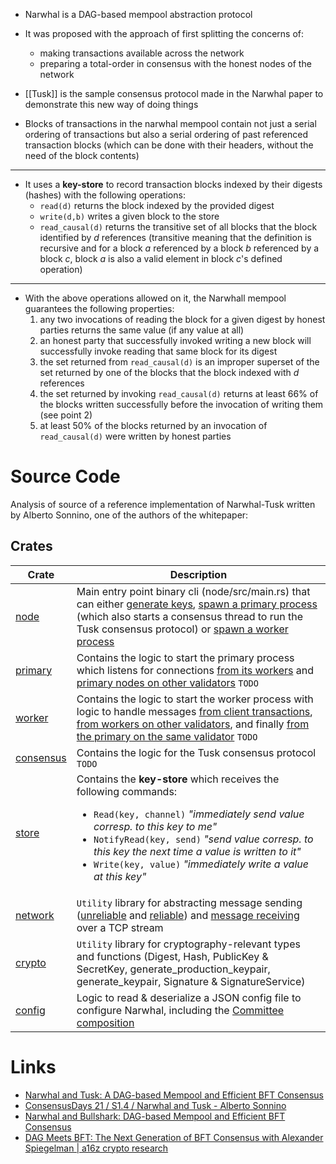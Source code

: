 
- Narwhal is a DAG-based mempool abstraction protocol

- It was proposed with the approach of first splitting the concerns of:
  + making transactions available across the network
  + preparing a total-order in consensus with the honest nodes of the network
- [[Tusk]] is the sample consensus protocol made in the Narwhal paper to demonstrate this new way of doing things 
  
- Blocks of transactions in the narwhal mempool contain not just a serial ordering of transactions but also a serial ordering of past referenced transaction blocks (which can be done with their headers, without the need of the block contents)

---

- It uses a __key-store__ to record transaction blocks indexed by their digests (hashes) with the following operations:
  + `read(d)` returns the block indexed by the provided digest
  + `write(d,b)` writes a given block to the store
  + `read_causal(d)` returns the transitive set of all blocks that the block identified by _d_ references (transitive meaning that the definition is recursive and for a block *a* referenced by a block *b* referenced by a block *c*, block *a* is also a valid element in block *c*'s defined operation)

---

- With the above operations allowed on it, the Narwhall mempool guarantees the following properties:
  1. any two invocations of reading the block for a given digest by honest parties returns the same value (if any value at all)
  2. an honest party that successfully invoked writing a new block will successfully invoke reading that same block for its digest
  3. the set returned from `read_causal(d)` is an improper superset of the set returned by one of the blocks that the block indexed with _d_ references
  4. the set returned by invoking `read_causal(d)` returns at least 66% of the blocks written successfully before the invocation of writing them (see point 2)
  5. at least 50% of the blocks returned by an invocation of `read_causal(d)` were written by honest parties


# Source Code
Analysis of source of a reference implementation of Narwhal-Tusk written by Alberto Sonnino, one of the authors of the whitepaper:

## Crates

| **Crate** | **Description** |
| --------- | --------------- |
| [node](https://github.com/facebookresearch/narwhal/blob/main/node/src/main.rs#L18) | Main entry point binary cli (node/src/main.rs) that can either [generate keys](https://github.com/facebookresearch/narwhal/blob/main/node/src/main.rs#L59), [spawn a primary process](https://github.com/facebookresearch/narwhal/blob/main/node/src/main.rs#L100) (which also starts a consensus thread to run the Tusk consensus protocol) or [spawn a worker process](https://github.com/facebookresearch/narwhal/blob/main/node/src/main.rs#L124) |
| [primary](https://github.com/facebookresearch/narwhal/blob/main/primary/src/primary.rs#L61) | Contains the logic to start the primary process which listens for connections [from its workers](https://github.com/facebookresearch/narwhal/blob/main/primary/src/primary.rs#L110) and [primary nodes on other validators](https://github.com/facebookresearch/narwhal/blob/main/primary/src/primary.rs#L91) `TODO`|
| [worker](https://github.com/facebookresearch/narwhal/blob/main/worker/src/worker.rs#L42) | Contains the logic to start the worker process with logic to handle messages [from client transactions](https://github.com/facebookresearch/narwhal/blob/main/worker/src/worker.rs#L137), [from workers on other validators](https://github.com/facebookresearch/narwhal/blob/main/worker/src/worker.rs#L197), and finally [from the primary on the same validator](https://github.com/facebookresearch/narwhal/blob/main/worker/src/worker.rs#L102) `TODO`|
| [consensus](https://github.com/facebookresearch/narwhal/blob/main/consensus/src/lib.rs#L63) | Contains the logic for the Tusk consensus protocol `TODO` |
| [store](https://github.com/facebookresearch/narwhal/blob/main/store/src/lib.rs#L23) | Contains the __key-store__ which receives the following commands:<ul><li>`Read(key, channel)` _"immediately send value corresp. to this key to me"_</li><li>`NotifyRead(key, send)` _"send value corresp. to this key the next time a value is written to it"_</li><li>`Write(key, value)` _"immediately write a value at this key"_</li></ul> |
| [network](https://github.com/facebookresearch/narwhal/tree/main/network/src) | `Utility` library for abstracting message sending ([unreliable](https://github.com/facebookresearch/narwhal/blob/main/network/src/simple_sender.rs#L20) and [reliable](https://github.com/facebookresearch/narwhal/blob/main/network/src/reliable_sender.rs#L27)) and [message receiving](https://github.com/facebookresearch/narwhal/blob/main/network/src/receiver.rs#L29) over a TCP stream |
| [crypto](https://github.com/facebookresearch/narwhal/blob/main/crypto/src/lib.rs) | `Utility` library for cryptography-relevant types and functions (Digest, Hash, PublicKey & SecretKey, generate_production_keypair, generate_keypair, Signature & SignatureService) |
| [config](https://github.com/facebookresearch/narwhal/blob/main/config/src/lib.rs#L62) | Logic to read & deserialize a JSON config file to configure Narwhal, including the [Committee composition](https://github.com/facebookresearch/narwhal/blob/main/config/src/lib.rs#L141) | 


# Links
- [Narwhal and Tusk: A DAG-based Mempool and Efficient BFT Consensus](https://arxiv.org/pdf/2105.11827)
- [ConsensusDays 21 / S1.4 / Narwhal and Tusk - Alberto Sonnino](https://www.youtube.com/watch?v=K5ph4-7vvHk)
- [Narwhal and Bullshark: DAG-based Mempool and Efficient BFT Consensus](https://www.youtube.com/watch?v=xKDDuPrYUag)
- [DAG Meets BFT: The Next Generation of BFT Consensus with Alexander Spiegelman | a16z crypto research](https://www.youtube.com/watch?v=NGOXVSFzYdI)
